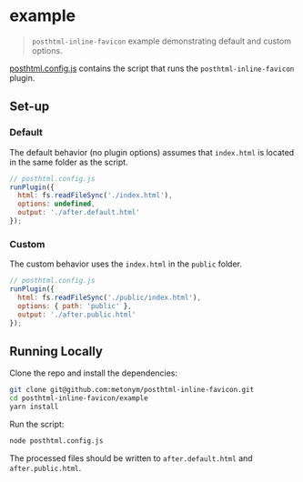 # example

> `posthtml-inline-favicon` example demonstrating default and custom options.

[posthtml.config.js](posthtml.config.js) contains the script that runs the `posthtml-inline-favicon` plugin.

## Set-up

### Default

The default behavior (no plugin options) assumes that `index.html` is located in the same folder as the script.

```js
// posthtml.config.js
runPlugin({
  html: fs.readFileSync('./index.html'),
  options: undefined,
  output: './after.default.html'
});
```

### Custom

The custom behavior uses the `index.html` in the `public` folder.

```js
// posthtml.config.js
runPlugin({
  html: fs.readFileSync('./public/index.html'),
  options: { path: 'public' },
  output: './after.public.html'
});
```

## Running Locally

Clone the repo and install the dependencies:

```bash
git clone git@github.com:metonym/posthtml-inline-favicon.git
cd posthtml-inline-favicon/example
yarn install
```

Run the script:

```bash
node posthtml.config.js
```

The processed files should be written to `after.default.html` and `after.public.html`.
